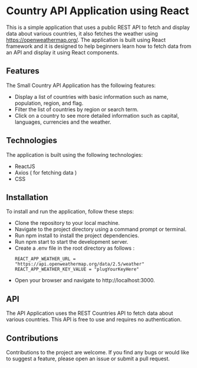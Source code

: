 # Country API Application using React

This is a simple application that uses a public REST API to fetch and display data about various countries, it also fetches the weather using https://openweathermap.org/. The application is built using React framework and it is designed to help beginners learn how to fetch data from an API and display it using React components.

## Features
The Small Country API Application has the following features:

- Display a list of countries with basic information such as name, population, region, and flag.
- Filter the list of countries by region or search term.
- Click on a country to see more detailed information such as capital, languages, currencies and the weather.

## Technologies
The application is built using the following technologies:

- ReactJS
- Axios ( for fetching data )
- CSS

## Installation

To install and run the application, follow these steps:

- Clone the repository to your local machine.
- Navigate to the project directory using a command prompt or terminal.
- Run npm install to install the project dependencies.
- Run npm start to start the development server.
- Create a .env file in the root directory as follows :
    ```
    REACT_APP_WEATHER_URL = "https://api.openweathermap.org/data/2.5/weather"
    REACT_APP_WEATHER_KEY_VALUE = "plugYourKeyHere"
    ```
- Open your browser and navigate to http://localhost:3000.


## API
The API Application uses the REST Countries API to fetch data about various countries. This API is free to use and requires no authentication.

## Contributions
Contributions to the project are welcome. If you find any bugs or would like to suggest a feature, please open an issue or submit a pull request.
